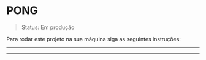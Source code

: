 <h1> PONG </h1>

> Status: Em produção 

Para rodar este projeto na sua máquina siga as seguintes instruções:

---------------

---------------
